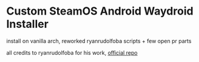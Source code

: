 # Custom SteamOS Android Waydroid Installer

install on vanilla arch, reworked ryanrudolfoba scripts + few open pr parts

all credits to ryanrudolfoba for his work, [official repo](https://github.com/ryanrudolfoba/SteamOS-Waydroid-Installer)
